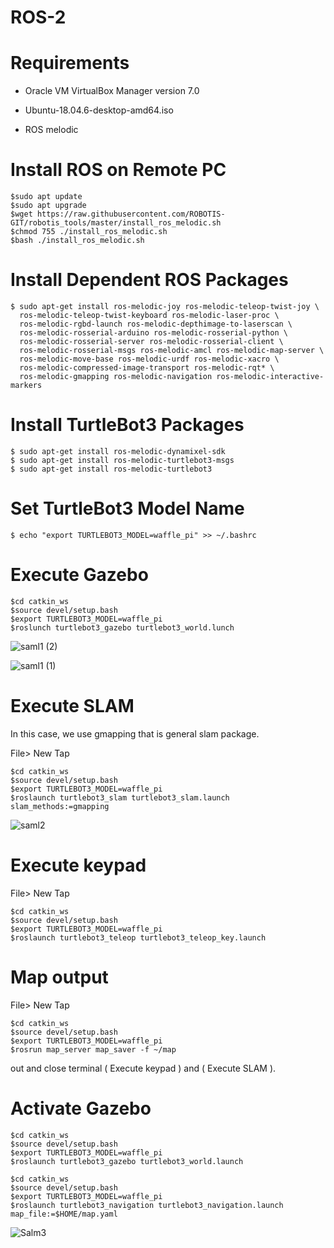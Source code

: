# ROS-2
# Requirements

- Oracle VM VirtualBox Manager version 7.0

- Ubuntu-18.04.6-desktop-amd64.iso

- ROS melodic

# Install ROS on Remote PC

```linux
$sudo apt update
$sudo apt upgrade
$wget https://raw.githubusercontent.com/ROBOTIS-GIT/robotis_tools/master/install_ros_melodic.sh
$chmod 755 ./install_ros_melodic.sh 
$bash ./install_ros_melodic.sh
```

# Install Dependent ROS Packages
```linux
$ sudo apt-get install ros-melodic-joy ros-melodic-teleop-twist-joy \
  ros-melodic-teleop-twist-keyboard ros-melodic-laser-proc \
  ros-melodic-rgbd-launch ros-melodic-depthimage-to-laserscan \
  ros-melodic-rosserial-arduino ros-melodic-rosserial-python \
  ros-melodic-rosserial-server ros-melodic-rosserial-client \
  ros-melodic-rosserial-msgs ros-melodic-amcl ros-melodic-map-server \
  ros-melodic-move-base ros-melodic-urdf ros-melodic-xacro \
  ros-melodic-compressed-image-transport ros-melodic-rqt* \
  ros-melodic-gmapping ros-melodic-navigation ros-melodic-interactive-markers
```

# Install TurtleBot3 Packages

```linux
$ sudo apt-get install ros-melodic-dynamixel-sdk
$ sudo apt-get install ros-melodic-turtlebot3-msgs
$ sudo apt-get install ros-melodic-turtlebot3
```

# Set TurtleBot3 Model Name

``` linux
$ echo "export TURTLEBOT3_MODEL=waffle_pi" >> ~/.bashrc
```

# Execute Gazebo

```linux
$cd catkin_ws
$source devel/setup.bash
$export TURTLEBOT3_MODEL=waffle_pi
$roslunch turtlebot3_gazebo turtlebot3_world.lunch
```
![saml1 (2)](https://github.com/laylaAm/ROS-2/assets/139586277/2461c7f6-fe17-4335-b0a2-455fda7e34fd)


![saml1 (1)](https://github.com/laylaAm/ROS-2/assets/139586277/78fa43b6-af70-4d56-a7dd-8439538b6a9d)


# Execute SLAM 
In this case, we use gmapping that is general slam package.

File> New Tap

```linux
$cd catkin_ws
$source devel/setup.bash
$export TURTLEBOT3_MODEL=waffle_pi
$roslaunch turtlebot3_slam turtlebot3_slam.launch slam_methods:=gmapping
```

![saml2](https://github.com/laylaAm/ROS-2/assets/139586277/a46890bc-157a-4b9d-ac2f-a20070062992)

# Execute keypad

File> New Tap

```linux
$cd catkin_ws
$source devel/setup.bash
$export TURTLEBOT3_MODEL=waffle_pi
$roslaunch turtlebot3_teleop turtlebot3_teleop_key.launch
```

# Map output

File> New Tap

```linux
$cd catkin_ws
$source devel/setup.bash
$export TURTLEBOT3_MODEL=waffle_pi
$rosrun map_server map_saver -f ~/map
```
out and close terminal ( Execute keypad ) and ( Execute SLAM ).

# Activate Gazebo

```linux
$cd catkin_ws
$source devel/setup.bash
$export TURTLEBOT3_MODEL=waffle_pi
$roslaunch turtlebot3_gazebo turtlebot3_world.launch
```

```linux
$cd catkin_ws
$source devel/setup.bash
$export TURTLEBOT3_MODEL=waffle_pi
$roslaunch turtlebot3_navigation turtlebot3_navigation.launch map_file:=$HOME/map.yaml
```

![Salm3](https://github.com/laylaAm/ROS-2/assets/139586277/601b12a3-d775-4cf2-8fbe-dd8530c4ff58)
